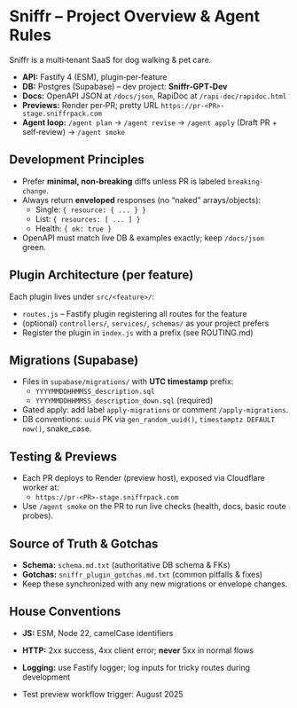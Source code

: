 # Sniffr – Project Overview & Agent Rules

Sniffr is a multi‑tenant SaaS for dog walking & pet care.
- **API:** Fastify 4 (ESM), plugin‑per‑feature
- **DB:** Postgres (Supabase) – dev project: **Sniffr‑GPT‑Dev**
- **Docs:** OpenAPI JSON at `/docs/json`, RapiDoc at `/rapi-doc/rapidoc.html`
- **Previews:** Render per‑PR; pretty URL `https://pr-<PR>-stage.sniffrpack.com`
- **Agent loop:** `/agent plan` → `/agent revise` → `/agent apply` (Draft PR + self‑review) → `/agent smoke`

## Development Principles
- Prefer **minimal, non‑breaking** diffs unless PR is labeled `breaking-change`.
- Always return **enveloped** responses (no “naked” arrays/objects):
  - Single: `{ resource: { ... } }`
  - List: `{ resources: [ ... ] }`
  - Health: `{ ok: true }`
- OpenAPI must match live DB & examples exactly; keep `/docs/json` green.

## Plugin Architecture (per feature)
Each plugin lives under `src/<feature>/`:
- `routes.js` – Fastify plugin registering all routes for the feature
- (optional) `controllers/`, `services/`, `schemas/` as your project prefers
- Register the plugin in `index.js` with a prefix (see ROUTING.md)

## Migrations (Supabase)
- Files in `supabase/migrations/` with **UTC timestamp** prefix:
  - `YYYYMMDDHHMMSS_description.sql`
  - `YYYYMMDDHHMMSS_description_down.sql` (required)
- Gated apply: add label `apply-migrations` or comment `/apply-migrations`.
- DB conventions: `uuid` PK via `gen_random_uuid()`, `timestamptz DEFAULT now()`, snake_case.

## Testing & Previews
- Each PR deploys to Render (preview host), exposed via Cloudflare worker at:
  - `https://pr-<PR>-stage.sniffrpack.com`
- Use `/agent smoke` on the PR to run live checks (health, docs, basic route probes).

## Source of Truth & Gotchas
- **Schema:** `schema.md.txt` (authoritative DB schema & FKs)
- **Gotchas:** `sniffr_plugin_gotchas.md.txt` (common pitfalls & fixes)
- Keep these synchronized with any new migrations or envelope changes.

## House Conventions
- **JS:** ESM, Node 22, camelCase identifiers
- **HTTP:** 2xx success, 4xx client error; **never** 5xx in normal flows
- **Logging:** use Fastify logger; log inputs for tricky routes during development

- Test preview workflow trigger: August 2025
